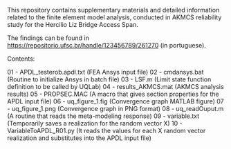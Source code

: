 This repository contains supplementary materials and detailed information related to the finite element model analysis, conducted in AKMCS reliability study for the Hercilio Liz Bridge Access Span. 

The findings can be found in https://repositorio.ufsc.br/handle/123456789/261270 (in portuguese).

Contents:

01 - APDL_testerob.apdl.txt (FEA Ansys input file)
02 - cmdansys.bat (Routine to initialize Ansys in batch file)
03 - LSF.m (Limit state function definition to be called by UQLab)
04 - results_AKMCS.mat (AKMCS analysis results)
05 - PROPSEC.MAC (A macro that gives section properties for the APDL input file)
06 - uq_figure_1.fig (Convergence graph MATLAB figure)
07 - uq_figure_1.png (Convergence graph in PNG format)
08 - uq_readOuput.m (A routine that reads the meta-modeling response)
09 - variable.txt (Temporarily saves a realization for the random vector X)
10 - VariableToAPDL_R01.py (It reads the values for each X random vector realization and substitutes into the APDL input file)
